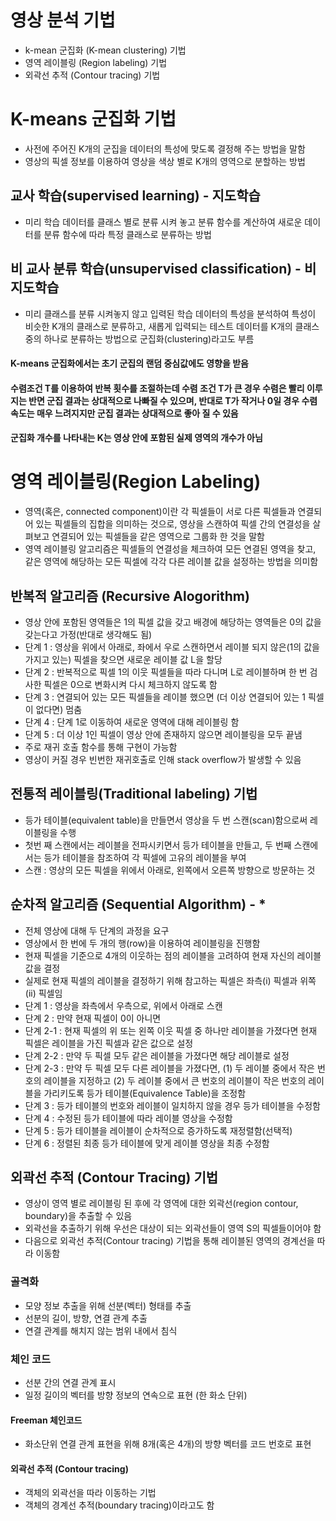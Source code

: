 # 영상 분석 기법
- k-mean 군집화 (K-mean clustering) 기법
- 영역 레이블링 (Region labeling) 기법
- 외곽선 추적 (Contour tracing) 기법

# K-means 군집화 기법
- 사전에 주어진 K개의 군집을 데이터의 특성에 맞도록 결정해 주는 방법을 말함
- 영상의 픽셀 정보를 이용하여 영상을 색상 별로 K개의 영역으로 분할하는 방법

## 교사 학습(supervised learning) - 지도학습
- 미리 학습 데이터를 클래스 별로 분류 시켜 놓고 분류 함수를 계산하여 새로운 데이터를 분류 함수에 따라 특정 클래스로 분류하는 방법

## 비 교사 분류 학습(unsupervised classification) - 비지도학습
- 미리 클래스를 분류 시켜놓지 않고 입력된 학습 데이터의 특성을 분석하여 특성이 비슷한 K개의 클래스로 분류하고, 새롭게 입력되는 테스트 데이터를 K개의 클래스 중의 하나로 분류하는 방법으로 군집화(clustering)라고도 부름

#### K-means 군집화에서는 초기 군집의 랜덤 중심값에도 영향을 받음
#### 수렴조건 T를 이용하여 반복 횟수를 조절하는데 수렴 조건 T가 큰 경우 수렴은 빨리 이루지는 반면 군집 결과는 상대적으로 나빠질 수 있으며, 반대로 T가 작거나 0일 경우 수렴 속도는 매우 느려지지만 군집 결과는 상대적으로 좋아 질 수 있음
#### 군집화 개수를 나타내는 K는 영상 안에 포함된 실제 영역의 개수가 아님

# 영역 레이블링(Region Labeling)
- 영역(혹은, connected component)이란 각 픽셀들이 서로 다른 픽셀들과 연결되어 있는 픽셀들의 집합을 의미하는 것으로, 영상을 스캔하여 픽셀 간의 연결성을 살펴보고 연결되어 있는 픽셀들을 같은 영역으로 그룹화 한 것을 말함
- 영역 레이블링 알고리즘은 픽셀들의 연결성을 체크하여 모든 연결된 영역을 찾고, 같은 영역에 해당하는 모든 픽셀에 각각 다른 레이블 값을 설정하는 방법을 의미함

## 반복적 알고리즘 (Recursive Alogorithm)
- 영상 안에 포함된 영역들은 1의 픽셀 값을 갖고 배경에 해당하는 영역들은 0의 값을 갖는다고 가정(반대로 생각해도 됨)
- 단계 1 : 영상을 위에서 아래로, 좌에서 우로 스캔하면서 레이블 되지 않은(1의 값을 가지고 있는) 픽셀을 찾으면 새로운 레이블 값 L을 할당
- 단계 2 : 반복적으로 픽셀 1의 이웃 픽셀들을 따라 다니며 L로 레이블하며 한 번 검사한 픽셀은 0으로 변화시켜 다시 체크하지 않도록 함
- 단계 3 : 연결되어 있는 모든 픽셀들을 레이블 했으면 (더 이상 연결되어 있는 1 픽셀이 없다면) 멈춤
- 단계 4 : 단계 1로 이동하여 새로운 영역에 대해 레이블링 함
- 단계 5 : 더 이상 1인 픽셀이 영상 안에 존재하지 않으면 레이블링을 모두 끝냄
- 주로 재귀 호출 함수를 통해 구현이 가능함
- 영상이 커질 경우 빈번한 재귀호출로 인해 stack overflow가 발생할 수 있음

## 전통적 레이블링(Traditional labeling) 기법
- 등가 테이블(equivalent table)을 만들면서 영상을 두 번 스캔(scan)함으로써 레이블링을 수행
- 첫번 째 스캔에서는 레이블을 전파시키면서 등가 테이블을 만들고, 두 번째 스캔에서는 등가 테이블을 참조하여 각 픽셀에 고유의 레이블을 부여
- 스캔 : 영상의 모든 픽셀을 위에서 아래로, 왼쪽에서 오른쪽 방향으로 방문하는 것

## 순차적 알고리즘 (Sequential Algorithm) - *
- 전체 영상에 대해 두 단계의 과정을 요구
- 영상에서 한 번에 두 개의 행(row)을 이용하여 레이블링을 진행함
- 현재 픽셀을 기준으로 4개의 이웃하는 점의 레이블을 고려하여 현재 자신의 레이블 값을 결정
- 실제로 현재 픽셀의 레이블을 결정하기 위해 참고하는 픽셀은 좌측(i) 픽셀과 위쪽(ii) 픽셀임
- 단계 1 : 영상을 좌측에서 우측으로, 위에서 아래로 스캔
- 단계 2 : 만약 현재 픽셀이 0이 아니면
- 단계 2-1 : 현재 픽셀의 위 또는 왼쪽 이웃 픽셀 중 하나만 레이블을 가졌다면 현재 픽셀은 레이블을 가진 픽셀과 같은 값으로 설정
- 단계 2-2 : 만약 두 픽셀 모두 같은 레이블을 가졌다면 해당 레이블로 설정
- 단계 2-3 : 만약 두 픽셀 모두 다른 레이블을 가졌다면, (1) 두 레이블 중에서 작은 번호의 레이블을 지정하고 (2) 두 레이블 중에서 큰 번호의 레이블이 작은 번호의 레이블을 가리키도록 등가 테이블(Equivalence Table)을 조정함
- 단계 3 : 등가 테이블의 번호와 레이블이 일치하지 않을 경우 등가 테이블을 수정함
- 단계 4 : 수정된 등가 테이블에 따라 레이블 영상을 수정함
- 단계 5 : 등가 테이블을 레이블이 순차적으로 증가하도록 재정렬함(선택적)
- 단계 6 : 정렬된 최종 등가 테이블에 맞게 레이블 영상을 최종 수정함

## 외곽선 추적 (Contour Tracing) 기법
- 영상이 영역 별로 레이블링 된 후에 각 영역에 대한 외곽선(region contour, boundary)을 추출할 수 있음
- 외곽선을 추출하기 위해 우선은 대상이 되는 외곽선들이 영역 S의 픽셀들이어야 함
- 다음으로 외곽선 추적(Contour tracing) 기법을 통해 레이블된 영역의 경계선을 따라 이동함

### 골격화
- 모양 정보 추출을 위해 선분(벡터) 형태를 추출
- 선분의 길이, 방향, 연결 관계 추출
- 연결 관계를 해치지 않는 범위 내에서 침식

### 체인 코드
- 선분 간의 연결 관계 표시
- 일정 길이의 벡터를 방향 정보의 연속으로 표현 (한 화소 단위)

#### Freeman 체인코드
- 화소단위 연결 관계 표현을 위해 8개(혹은 4개)의 방향 벡터를 코드 번호로 표현

#### 외곽선 추적 (Contour tracing)
- 객체의 외곽선을 따라 이동하는 기법
- 객체의 경계선 추적(boundary tracing)이라고도 함